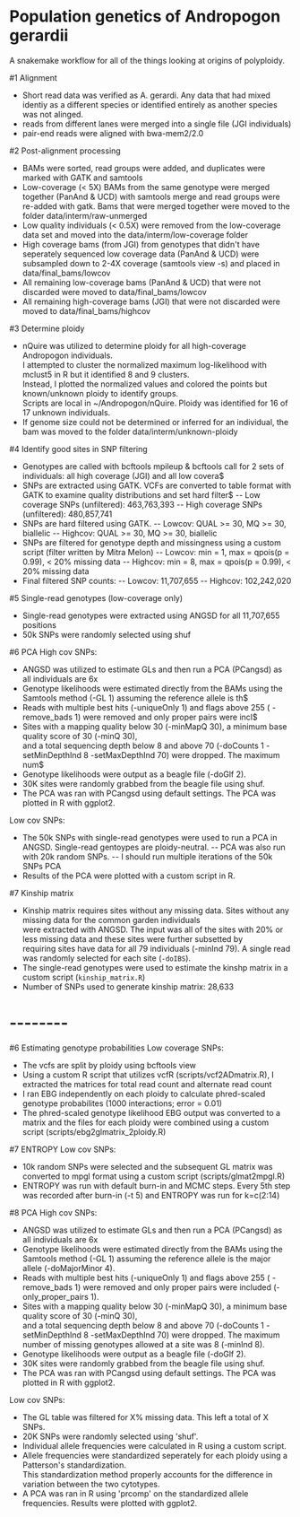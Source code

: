 # Population genetics of  Andropogon gerardii

A snakemake workflow for all of the things looking at origins of polyploidy.

#1 Alignment
- Short read data was verified as A. gerardi. Any data that had mixed identiy as a different species or identified entirely as another species was not alinged.
- reads from different lanes were merged into a single file (JGI individuals)
- pair-end reads were aligned with bwa-mem2/2.0

#2 Post-alignment processing
- BAMs were sorted, read groups were added, and duplicates were marked with GATK and samtools
- Low-coverage (< 5X) BAMs from the same genotype were merged together (PanAnd & UCD) with samtools merge and read groups were re-added with gatk. Bams that were merged together were moved to the folder data/interm/raw-unmerged
- Low quality individuals (< 0.5X) were removed from the low-coverage data set and moved into the data/interm/low-coverage folder
- High coverage bams (from JGI) from genotypes that didn't have seperately sequenced low coverage data (PanAnd & UCD) were subsampled down to 2-4X coverage (samtools view -s) and placed in data/final_bams/lowcov
- All remaining low-coverage bams (PanAnd & UCD) that were not discarded were moved to data/final_bams/lowcov
- All remaining high-coverage bams (JGI) that were not discarded were moved to data/final_bams/highcov

#3 Determine ploidy
- nQuire was utilized to determine ploidy for all high-coverage Andropogon individuals. \
I attempted to cluster the normalized maximum log-likelihood with mclust5 in R but it identified 8 and 9 clusters. \
Instead, I plotted the normalized values and colored the points but known/unknown ploidy to identify groups. \
Scripts are local in ~/Andropogon/nQuire. Ploidy was identified for 16 of 17 unknown individuals.
- If genome size could not be determined or inferred for an individual, the bam was moved to the folder data/interm/unknown-ploidy

#4 Identify good sites in SNP filtering
- Genotypes are called with bcftools mpileup & bcftools call for 2 sets of individuals: all high coverage (JGI) and all low covera$
- SNPs are extracted using GATK. VCFs are converted to table format with GATK to examine quality distributions and set hard filter$
        -- Low coverage SNPs (unfiltered): 463,763,393
        -- High coverage SNPs (unfiltered): 480,857,741
- SNPs are hard filtered using GATK.
        -- Lowcov: QUAL >= 30, MQ >= 30, biallelic
        -- Highcov: QUAL >= 30, MQ >= 30, biallelic
- SNPs are filtered for genotype depth and missingness using a custom script (filter written by Mitra Melon)
        -- Lowcov: min = 1, max = qpois(p = 0.99), < 20% missing data
        -- Highcov: min = 8, max = qpois(p = 0.99), < 20% missing data
- Final filtered SNP counts:
        -- Lowcov: 11,707,655
        -- Highcov: 102,242,020

#5 Single-read genotypes (low-coverage only)
- Single-read genotypes were extracted using ANGSD for all 11,707,655 positions
- 50k SNPs were randomly selected using shuf

#6 PCA
High cov SNPs:
- ANGSD was utilized to estimate GLs and then run a PCA (PCangsd) as all individuals are 6x
- Genotype likelihoods were estimated directly from the BAMs using the Samtools method (-GL 1) assuming the reference allele is th$
- Reads with multiple best hits (-uniqueOnly 1) and flags above 255 ( -remove_bads 1) were removed and only proper pairs were incl$
- Sites with a mapping quality below 30 (-minMapQ 30), a minimum base quality score of 30 (-minQ 30), \
and a total sequencing depth below 8 and above 70 (-doCounts 1 -setMinDepthInd 8 -setMaxDepthInd 70) were dropped. The maximum num$
- Genotype likelihoods were output as a beagle file (-doGlf 2).
- 30K sites were randomly grabbed from the beagle file using shuf.
- The PCA was ran with PCangsd using default settings. The PCA was plotted in R with ggplot2.

Low cov SNPs:
- The 50k SNPs with single-read genotypes were used to run a PCA in ANGSD. Single-read gentoypes are ploidy-neutral.
	-- PCA was also run with 20k random SNPs.
	-- I should run multiple iterations of the 50k SNPs PCA
- Results of the PCA were plotted with a custom script in R.

#7 Kinship matrix
- Kinship matrix requires sites without any missing data. Sites without any missing data for the common garden individuals \
were extracted with ANGSD. The input was all of the sites with 20% or less missing data and these sites were further subsetted by \
requiring sites have data for all 79 individuals (-minInd 79). A single read was randomly selected for each site (`-doIBS`).
- The single-read genotypes were used to estimate the kinshp matrix in a custom script (`kinship_matrix.R`)
- Number of SNPs used to generate kinship matrix: 28,633

# --------


#6 Estimating genotype probabilities
Low coverage SNPs:
- The vcfs are split by ploidy using bcftools view
- Using a custom R script that utilizes vcfR (scripts/vcf2ADmatrix.R), I extracted the matrices for total read count and alternate read count
- I ran EBG independently on each ploidy to calculate phred-scaled genotype probabilites (1000 interactions; error = 0.01)
- The phred-scaled genotype likelihood EBG output was converted to a matrix and the files for each ploidy were combined using a custom script (scripts/ebg2glmatrix_2ploidy.R)


#7 ENTROPY
Low cov SNPs:
- 10k random SNPs were selected and the subsequent GL matrix was converted to mpgl format using a custom script (scripts/glmat2mpgl.R)
- ENTROPY was run with default burn-in and MCMC steps. Every 5th step was recorded after burn-in (-t 5) and ENTROPY was run for k=c(2:14)


#8 PCA
High cov SNPs:
- ANGSD was utilized to estimate GLs and then run a PCA (PCangsd) as all individuals are 6x
- Genotype likelihoods were estimated directly from the BAMs using the Samtools method (-GL 1) assuming the reference allele is the major allele (-doMajorMinor 4). 
- Reads with multiple best hits (-uniqueOnly 1) and flags above 255 ( -remove_bads 1) were removed and only proper pairs were included (-only_proper_pairs 1).
- Sites with a mapping quality below 30 (-minMapQ 30), a minimum base quality score of 30 (-minQ 30), \
and a total sequencing depth below 8 and above 70 (-doCounts 1 -setMinDepthInd 8 -setMaxDepthInd 70) were dropped. The maximum number of missing genotypes allowed at a site was 8 (-minInd 8).
- Genotype likelihoods were output as a beagle file (-doGlf 2).
- 30K sites were randomly grabbed from the beagle file using shuf.
- The PCA was ran with PCangsd using default settings. The PCA was plotted in R with ggplot2.

Low cov SNPs:
- The GL table was filtered for X% missing data. This left a total of X SNPs.
- 20K SNPs were randomly selected using 'shuf'.
- Individual allele frequencies were calculated in R using a custom script. 
- Allele frequencies were standardized seperately for each ploidy using a Patterson's standardization.\
 This standardization method properly accounts for the difference in variation between the two cytotypes.
- A PCA was ran in R using 'prcomp' on the standardized allele frequencies. Results were plotted with ggplot2.
